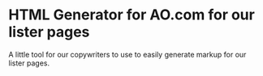 # HTML Generator for AO.com for our lister pages

A little tool for our copywriters to use to easily generate markup for our lister pages.
